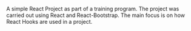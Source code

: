 A simple React Project as part of a training program. The project was carried out using React and React-Bootstrap. The main focus is on how React Hooks are used in a project.
